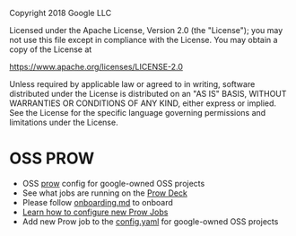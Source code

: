 Copyright 2018 Google LLC

Licensed under the Apache License, Version 2.0 (the "License");
you may not use this file except in compliance with the License.
You may obtain a copy of the License at

  https://www.apache.org/licenses/LICENSE-2.0

Unless required by applicable law or agreed to in writing, software
distributed under the License is distributed on an "AS IS" BASIS,
WITHOUT WARRANTIES OR CONDITIONS OF ANY KIND, either express or implied.
See the License for the specific language governing permissions and
limitations under the License.

# OSS PROW

- OSS [prow](https://github.com/kubernetes/test-infra/tree/master/prow) config for google-owned OSS projects
- See what jobs are running on the [Prow Deck](https://oss.gprow.dev/)
- Please follow [onboarding.md](./prow/oss/onboarding.md) to onboard 
- [Learn how to configure new Prow Jobs](https://docs.prow.k8s.io/docs/jobs/#how-to-configure-new-jobs) 
- Add new Prow job to the [config.yaml](./prow/oss/config.yaml) for google-owned OSS projects